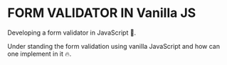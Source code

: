 # FORM VALIDATOR IN Vanilla JS

Developing a form validator in JavaScript 🚀.

Under standing the form validation using vanilla JavaScript and how can one implement in it 🔥.

